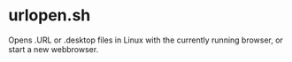 # urlopen.sh
Opens .URL or .desktop files in Linux with the currently running browser, or start a new webbrowser.
